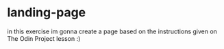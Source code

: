 # landing-page
in this exercise im gonna create a page based on the instructions given on The Odin Project lesson :)
